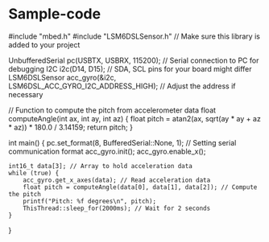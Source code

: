# Sample-code
#include "mbed.h"
#include "LSM6DSLSensor.h"  // Make sure this library is added to your project

UnbufferedSerial pc(USBTX, USBRX, 115200); // Serial connection to PC for debugging
I2C i2c(D14, D15); // SDA, SCL pins for your board might differ
LSM6DSLSensor acc_gyro(&i2c, LSM6DSL_ACC_GYRO_I2C_ADDRESS_HIGH); // Adjust the address if necessary

// Function to compute the pitch from accelerometer data
float computeAngle(int ax, int ay, int az) {
    float pitch = atan2(ax, sqrt(ay * ay + az * az)) * 180.0 / 3.14159;
    return pitch;
}

int main() {
    pc.set_format(8, BufferedSerial::None, 1); // Setting serial communication format
    acc_gyro.init();
    acc_gyro.enable_x();

    int16_t data[3]; // Array to hold acceleration data
    while (true) {
        acc_gyro.get_x_axes(data); // Read acceleration data
        float pitch = computeAngle(data[0], data[1], data[2]); // Compute the pitch
        printf("Pitch: %f degrees\n", pitch);
        ThisThread::sleep_for(2000ms); // Wait for 2 seconds
    }
}
